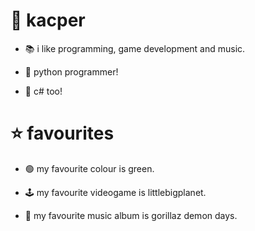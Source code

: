 # 👾 kacper

- 📚 i like programming, game development and music.

- 🐍 python programmer!

- 🤔 c# too!

# ⭐ favourites

- 🟢 my favourite colour is green.

- 🕹 my favourite videogame is littlebigplanet.

- 🎵 my favourite music album is gorillaz demon days.

<!--
**kacpermd/kacpermd** is a ✨ _special_ ✨ repository because its `README.md` (this file) appears on your GitHub profile.

Here are some ideas to get you started:

- 🔭 I’m currently working on ...
- 🌱 I’m currently learning ...
- 👯 I’m looking to collaborate on ...
- 🤔 I’m looking for help with ...
- 💬 Ask me about ...
- 📫 How to reach me: ...
- 😄 Pronouns: ...
- ⚡ Fun fact: ...
-->
